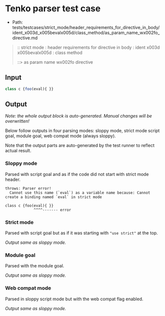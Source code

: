# Tenko parser test case

- Path: tests/testcases/strict_mode/header_requirements_for_directive_in_body/ident_x003d_x005bevalx005d/class_method/as_param_name_wx002fo_directive.md

> :: strict mode : header requirements for directive in body : ident x003d x005bevalx005d : class method
>
> ::> as param name wx002fo directive

## Input


`````js
class c {foo(eval){ }}
`````

## Output

_Note: the whole output block is auto-generated. Manual changes will be overwritten!_

Below follow outputs in four parsing modes: sloppy mode, strict mode script goal, module goal, web compat mode (always sloppy).

Note that the output parts are auto-generated by the test runner to reflect actual result.

### Sloppy mode

Parsed with script goal and as if the code did not start with strict mode header.

`````
throws: Parser error!
  Cannot use this name (`eval`) as a variable name because: Cannot create a binding named `eval` in strict mode

class c {foo(eval){ }}
             ^^^^------- error
`````

### Strict mode

Parsed with script goal but as if it was starting with `"use strict"` at the top.

_Output same as sloppy mode._

### Module goal

Parsed with the module goal.

_Output same as sloppy mode._

### Web compat mode

Parsed in sloppy script mode but with the web compat flag enabled.

_Output same as sloppy mode._
